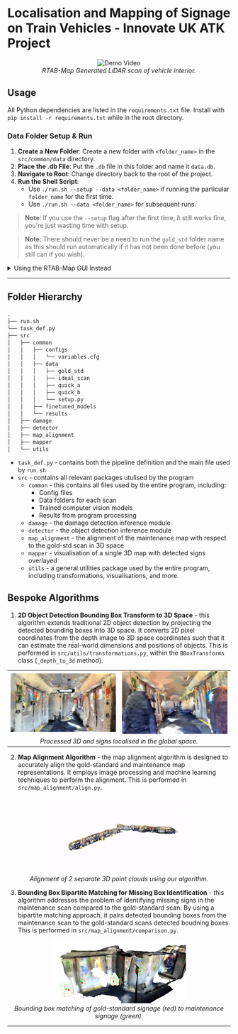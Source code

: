 # Localisation and Mapping of Signage on Train Vehicles - Innovate UK ATK Project

<p align="center">
  <img src="readme_img/LiDARMap.gif" alt="Demo Video"/>
  <br>
    <em>RTAB-Map Generated LiDAR scan of vehicle interior.</em>
</p>

## Usage

All Python dependencies are listed in the `requirements.txt` file. Install with `pip install -r requirements.txt` while in the root directory.

### Data Folder Setup & Run

1. **Create a New Folder**: Create a new folder with `<folder_name>` in the `src/common/data` directory.
2. **Place the .db File**: Put the `.db` file in this folder and name it `data.db`.
3. **Navigate to Root**: Change directory back to the root of the project.
4. **Run the Shell Script**:
    - Use `./run.sh --setup --data <folder_name>` if running the particular `folder_name` for the first time.
    - Use `./run.sh --data <folder_name>` for subsequent runs.

> **Note**: If you use the `--setup` flag after the first time, it still works fine, you're just wasting time with setup.

> **Note**: There should never be a need to run the `gold_std` folder name as this should run automatically if it has not been done before (you still can if you wish).

<details>
    <summary>Using the RTAB-Map GUI Instead</summary>

    You can also use the RTAB-Map GUI to do this manually.

    cd src/common/data/<folder_name>

    Extract Point Cloud
    -------------------------------
    rtabmap-databaseViewer data.db
    Yes
    File -> Export 3D map
    Save

    Extract Pose
    -------------------------------
    File -> Export Poses
    Maps graph (see Graph View)
    Camera

</details>

---

## Folder Hierarchy
```
.
├── run.sh
└── task_def.py
├── src
│   ├── common
│   │   ├── configs
│   │   │   └── variables.cfg
│   │   ├── data
│   │   │   ├── gold_std
│   │   │   ├── ideal_scan
│   │   │   ├── quick_a
│   │   │   ├── quick_b
│   │   │   └── setup.py
│   │   ├── finetuned_models
│   │   └── results
│   ├── damage
│   ├── detector
│   ├── map_alignment
│   ├── mapper
│   └── utils
```

- `task_def.py` - contains both the pipeline definition and the main file used by `run.sh`
- `src` - contains all relevant packages utulised by the program
  - `common` - this contains all files used by the entire program, including:
    - Config files
    - Data folders for each scan
    - Trained computer vision models
    - Results from program processing
  - `damage` - the damage detection inference module
  - `detector` - the object detection inference module
  - `map_alignment` - the alignment of the maintenance map with respect to the gold-std scan in 3D space
  - `mapper` - visualisation of a single 3D map with detected signs overlayed
  - `utils` - a general utilities package used by the entire program, including transformations, visualisations, and more.

## Bespoke Algorithms

1. **2D Object Detection Bounding Box Transform to 3D Space** - this algorithm extends traditional 2D object detection by projecting the detected bounding boxes into 3D space. It converts 2D pixel coordinates from the depth image to 3D space coordinates such that it can estimate the real-world dimensions and positions of objects. This is performed in `src/utils/transformations.py`, within the `BBoxTransforms` class (`_depth_to_3d` method).

<table style="width: 100%;">
  <tr>
    <td align="center" style="width: 50%;">
      <img id="firstImage" src="readme_img/gold_std_map.png" style="width: 100%; height: auto;"/>
    </td>
    <td align="center" style="width: 50%;">
      <img id="secondImage" src="readme_img/seating_map.png" style="width: 100%; height: auto;"/>
    </td>
  </tr>
  <tr>
    <td colspan="2" align="center">
      <em>Processed 3D  and signs localised in the global space.</em>
    </td>
  </tr>
</table>

2. **Map Alignment Algorithm** - the map alignment algorithm is designed to accurately align the gold-standard and maintenance map representations. It employs image processing and machine learning techniques to perform the alignment. This is performed in `src/map_alignment/align.py`.

<p align="center">
  <img src="readme_img/alignment_visualisation.gif" alt="Demo Video" style="width: 60%"/>
  <br>
    <em>Alignment of 2 separate 3D point clouds using our algorithm.</em>
</p>

3. **Bounding Box Bipartite Matching for Missing Box Identification** - this algorithm addresses the problem of identifying missing signs in the maintenance scan compared to the gold-standard scan. By using a bipartite matching approach, it pairs detected bounding boxes from the maintenance scan to the gold-standard scans detected boudning boxes. This is performed in `src/map_alignment/comparison.py`.

<p align="center">
  <img src="readme_img/bp_match_algo.png" style="width: 60%"/>
  <br>
    <em>Bounding box matching of gold-standard signage (red) to maintenance signage (green).</em>
</p>

  ---